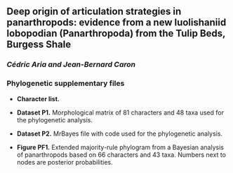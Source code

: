 ## Deep origin of articulation strategies in panarthropods: evidence from a new luolishaniid lobopodian (Panarthropoda) from the Tulip Beds, Burgess Shale
### *Cédric Aria and Jean-Bernard Caron*



### Phylogenetic supplementary files

+ **Character list.**

+ **Dataset P1.** Morphological matrix of 81 characters and 48 taxa used for the phylogenetic analysis.

+ **Dataset P2.** MrBayes file with code used for the phylogenetic analysis.

+ **Figure PF1.** Extended majority-rule phylogram from a Bayesian analysis of panarthropods based on 66 characters and 43 taxa. Numbers next to nodes are posterior probabilities.
